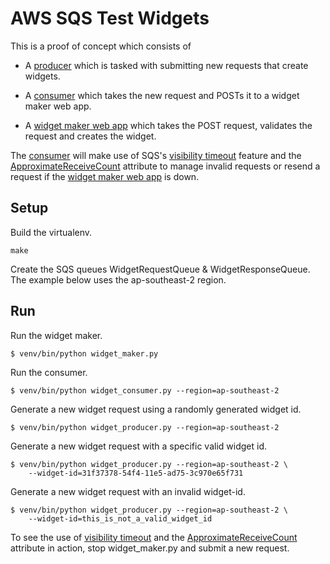 AWS SQS Test Widgets
====================

This is a proof of concept which consists of

 -  A [producer](widget_request.py) which is tasked with submitting new
    requests that create widgets.

 - A [consumer](widget_response.py) which takes the new request and
    POSTs it to a widget maker web app.

 - A [widget maker web app](widget_marker.py) which takes the POST
   request, validates the request and creates the widget.


The [consumer](widget_response.py) will make use of SQS's [visibility
timeout](https://docs.aws.amazon.com/AWSSimpleQueueService/latest/SQSDeveloperGuide/AboutVT.html) feature and the [ApproximateReceiveCount](https://docs.aws.amazon.com/AWSSimpleQueueService/latest/APIReference/API_ReceiveMessage.html) attribute to manage invalid requests or resend a request if the [widget maker web app](widget_marker.py) is down.


Setup
----


Build the virtualenv.

```
make
```

Create the SQS queues WidgetRequestQueue & WidgetResponseQueue. The
example below uses the ap-southeast-2 region.

Run
---

Run the widget maker.

```
$ venv/bin/python widget_maker.py
```

Run the consumer.

```
$ venv/bin/python widget_consumer.py --region=ap-southeast-2
```

Generate a new widget request using a randomly generated widget id.

```
$ venv/bin/python widget_producer.py --region=ap-southeast-2
```

Generate a new widget request with a specific valid widget id.
```
$ venv/bin/python widget_producer.py --region=ap-southeast-2 \
    --widget-id=31f37378-54f4-11e5-ad75-3c970e65f731
```

Generate a new widget request with an invalid widget-id.
```
$ venv/bin/python widget_producer.py --region=ap-southeast-2 \
    --widget-id=this_is_not_a_valid_widget_id
```

To see the use of [visibility timeout](https://docs.aws.amazon.com/AWSSimpleQueueService/latest/SQSDeveloperGuide/AboutVT.html) and the
[ApproximateReceiveCount](https://docs.aws.amazon.com/AWSSimpleQueueService/latest/APIReference/API_ReceiveMessage.html) attribute in action, stop widget_maker.py and submit a new request.

